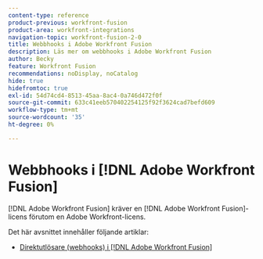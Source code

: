 ```yaml
---
content-type: reference
product-previous: workfront-fusion
product-area: workfront-integrations
navigation-topic: workfront-fusion-2-0
title: Webbhooks i Adobe Workfront Fusion
description: Läs mer om webbhooks i Adobe Workfront Fusion
author: Becky
feature: Workfront Fusion
recommendations: noDisplay, noCatalog
hide: true
hidefromtoc: true
exl-id: 54d74cd4-8513-45aa-8ac4-0a746d472f0f
source-git-commit: 633c41eeb570402254125f92f3624cad7befd609
workflow-type: tm+mt
source-wordcount: '35'
ht-degree: 0%

---
```


# Webbhooks i [!DNL Adobe Workfront Fusion]

[!DNL Adobe Workfront Fusion] kräver en [!DNL Adobe Workfront Fusion]-licens förutom en Adobe Workfront-licens.

Det här avsnittet innehåller följande artiklar:

* [Direktutlösare (webhooks) i  [!DNL Adobe Workfront Fusion]](../../workfront-fusion/webhooks/instant-triggers-webhooks.md)
